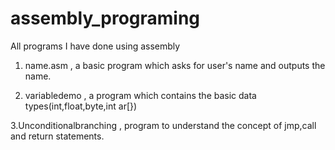 # assembly_programing
All programs I have done using assembly

1. name.asm , a basic program which asks for user's name and outputs the name.

2. variabledemo , a program which contains the basic data types(int,float,byte,int ar[})

3.Unconditionalbranching , program to understand the concept of jmp,call and return statements.
